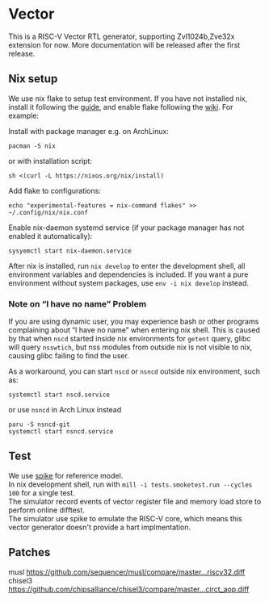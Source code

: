 # Vector

This is a RISC-V Vector RTL generator, supporting Zvl1024b,Zve32x extension for now.
More documentation will be released after the first release.

## Nix setup

We use nix flake to setup test environment. If you have not installed nix, install it following the [guide](https://nixos.org/manual/nix/stable/installation/installing-binary.html), and enable flake following the [wiki](https://nixos.wiki/wiki/Flakes#Enable_flakes). For example:

Install with package manager e.g. on ArchLinux:
```shell
pacman -S nix
```
or with installation script:
```
sh <(curl -L https://nixos.org/nix/install)
```

Add flake to configurations:
```shell
echo "experimental-features = nix-command flakes" >> ~/.config/nix/nix.conf
```

Enable nix-daemon systemd service (if your package manager has not enabled it automatically):
```shell
sysyemctl start nix-daemon.service
```

After nix is installed, run `nix develop` to enter the development shell, all environment variables and dependencies is included. If you want a pure environment without system packages, use `env -i nix develop` instead.

### Note on “I have no name” Problem
If you are using dynamic user, you may experience bash or other programs complaining about “I have no name” when entering nix shell. This is caused by that when `nscd` started inside nix environments for `getent` query, glibc will query `nsswtich`, but nss modules from outside nix is not visible to nix, causing glibc failing to find the user.

As a workaround, you can start `nscd` or `nsncd` outside nix environment, such as:
```shell
systemctl start nscd.service
```
or use `nsncd` in Arch Linux instead
```shell
paru -S nsncd-git
systemctl start nsncd.service
```

## Test
We use [spike](https://github.com/riscv/riscv-isa-sim) for reference model.  
In nix development shell, run with `mill -i tests.smoketest.run --cycles 100` for a single test.  
The simulator record events of vector register file and memory load store to perform online difftest.  
The simulator use spike to emulate the RISC-V core, which means this vector generator doesn't provide a hart implmentation.  

## Patches
<!-- BEGIN-PATCH -->
musl https://github.com/sequencer/musl/compare/master...riscv32.diff
chisel3 https://github.com/chipsalliance/chisel3/compare/master...circt_aop.diff
<!-- END-PATCH -->

